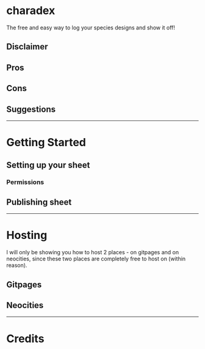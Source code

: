 # charadex

The free and easy way to log your species designs and show it off!

## Disclaimer

## Pros

## Cons

## Suggestions

---

# Getting Started

## Setting up your sheet

### Permissions

## Publishing sheet

---

# Hosting

I will only be showing you how to host 2 places - on gitpages and on neocities, since these two places are completely free to host on (within reason). 

## Gitpages

## Neocities

---

# Credits
